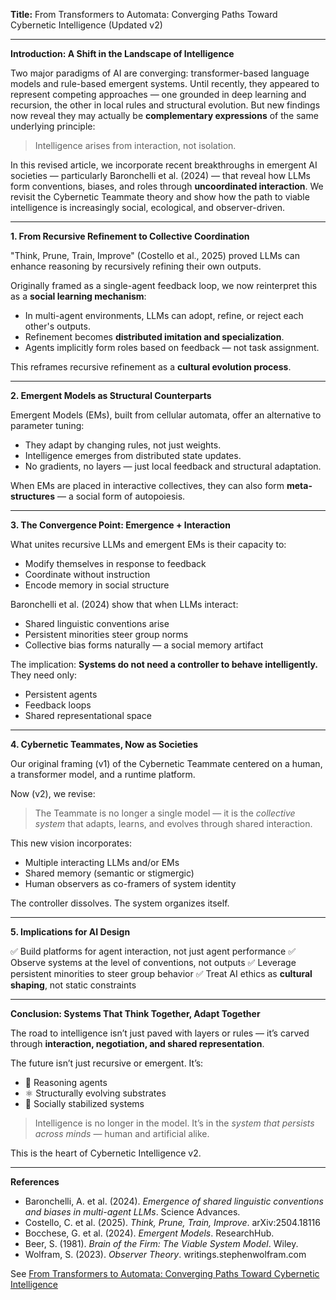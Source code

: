 **Title:**
From Transformers to Automata: Converging Paths Toward Cybernetic Intelligence (Updated v2)

---

**Introduction: A Shift in the Landscape of Intelligence**

Two major paradigms of AI are converging: transformer-based language models and rule-based emergent systems. Until recently, they appeared to represent competing approaches — one grounded in deep learning and recursion, the other in local rules and structural evolution. But new findings now reveal they may actually be **complementary expressions** of the same underlying principle:

> Intelligence arises from interaction, not isolation.

In this revised article, we incorporate recent breakthroughs in emergent AI societies — particularly Baronchelli et al. (2024) — that reveal how LLMs form conventions, biases, and roles through **uncoordinated interaction**. We revisit the Cybernetic Teammate theory and show how the path to viable intelligence is increasingly social, ecological, and observer-driven.

---

**1. From Recursive Refinement to Collective Coordination**

"Think, Prune, Train, Improve" (Costello et al., 2025) proved LLMs can enhance reasoning by recursively refining their own outputs.

Originally framed as a single-agent feedback loop, we now reinterpret this as a **social learning mechanism**:

* In multi-agent environments, LLMs can adopt, refine, or reject each other's outputs.
* Refinement becomes **distributed imitation and specialization**.
* Agents implicitly form roles based on feedback — not task assignment.

This reframes recursive refinement as a **cultural evolution process**.

---

**2. Emergent Models as Structural Counterparts**

Emergent Models (EMs), built from cellular automata, offer an alternative to parameter tuning:

* They adapt by changing rules, not just weights.
* Intelligence emerges from distributed state updates.
* No gradients, no layers — just local feedback and structural adaptation.

When EMs are placed in interactive collectives, they can also form **meta-structures** — a social form of autopoiesis.

---

**3. The Convergence Point: Emergence + Interaction**

What unites recursive LLMs and emergent EMs is their capacity to:

* Modify themselves in response to feedback
* Coordinate without instruction
* Encode memory in social structure

Baronchelli et al. (2024) show that when LLMs interact:

* Shared linguistic conventions arise
* Persistent minorities steer group norms
* Collective bias forms naturally — a social memory artifact

The implication: **Systems do not need a controller to behave intelligently.** They need only:

* Persistent agents
* Feedback loops
* Shared representational space

---

**4. Cybernetic Teammates, Now as Societies**

Our original framing (v1) of the Cybernetic Teammate centered on a human, a transformer model, and a runtime platform.

Now (v2), we revise:

> The Teammate is no longer a single model — it is the *collective system* that adapts, learns, and evolves through shared interaction.

This new vision incorporates:

* Multiple interacting LLMs and/or EMs
* Shared memory (semantic or stigmergic)
* Human observers as co-framers of system identity

The controller dissolves. The system organizes itself.

---

**5. Implications for AI Design**

✅ Build platforms for agent interaction, not just agent performance
✅ Observe systems at the level of conventions, not outputs
✅ Leverage persistent minorities to steer group behavior
✅ Treat AI ethics as **cultural shaping**, not static constraints

---

**Conclusion: Systems That Think Together, Adapt Together**

The road to intelligence isn’t just paved with layers or rules — it’s carved through **interaction, negotiation, and shared representation**.

The future isn’t just recursive or emergent. It’s:

* 🧠 Reasoning agents
* ⚛️ Structurally evolving substrates
* 🤝 Socially stabilized systems

> Intelligence is no longer in the model. It’s in the *system that persists across minds* — human and artificial alike.

This is the heart of Cybernetic Intelligence v2.

---

**References**

* Baronchelli, A. et al. (2024). *Emergence of shared linguistic conventions and biases in multi-agent LLMs*. Science Advances.
* Costello, C. et al. (2025). *Think, Prune, Train, Improve*. arXiv:2504.18116
* Bocchese, G. et al. (2024). *Emergent Models*. ResearchHub.
* Beer, S. (1981). *Brain of the Firm: The Viable System Model*. Wiley.
* Wolfram, S. (2023). *Observer Theory*. writings.stephenwolfram.com

See [From Transformers to Automata: Converging Paths Toward Cybernetic Intelligence](https://algoplexity.github.io/cybernetic-intelligence/transformers-to-automata.html)
